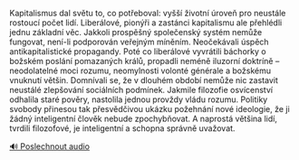 
Kapitalismus dal světu to, co potřeboval: vyšší životní úroveň pro neustále rostoucí počet lidí. Liberálové, pionýři a zastánci kapitalismu ale přehlédli jednu základní věc. Jakkoli prospěšný společenský systém nemůže fungovat, není-li podporován veřejným míněním. Neočekávali úspěch antikapitalistické propagandy. Poté co liberálové vyvrátili báchorky o božském poslání pomazaných králů, propadli neméně iluzorní doktríně – neodolatelné moci rozumu, neomylnosti volonté générale a božskému vnuknutí většin. Domnívali se, že v dlouhém období nemůže nic zastavit neustálé zlepšování sociálních podmínek. Jakmile filozofie osvícenství odhalila staré pověry, nastolila jednou provždy vládu rozumu. Politiky svobody přinesou tak přesvědčivou ukázku požehnání nové ideologie, že ji žádný inteligentní člověk nebude zpochybňovat. A naprostá většina lidí, tvrdili filozofové, je inteligentní a schopna správně uvažovat.

[🔊 Poslechnout audio](/data/7-paragraphs/audio/chapter_168/para_003-Kapitalismus-dal-svtu-to-co-poteboval-vy-i.mp3)
